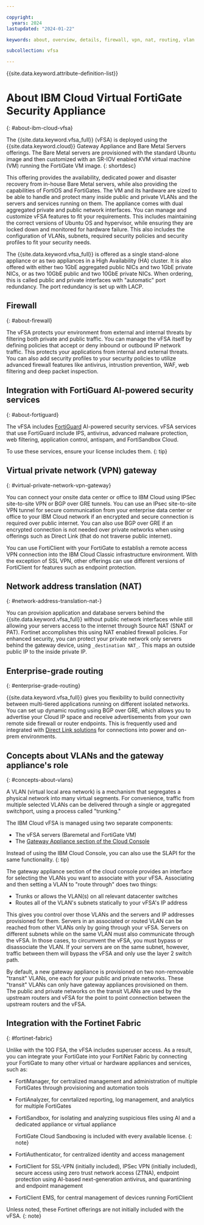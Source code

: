 ```yaml
---

copyright:
  years: 2024
lastupdated: "2024-01-22"

keywords: about, overview, details, firewall, vpn, nat, routing, vlan

subcollection: vfsa

---
```


{{site.data.keyword.attribute-definition-list}}

# About IBM Cloud Virtual FortiGate Security Appliance
{: #about-ibm-cloud-vfsa}

The {{site.data.keyword.vfsa_full}} (vFSA) is deployed using the {{site.data.keyword.cloud}} Gateway Appliance and Bare Metal Servers offerings. The Bare Metal servers are provisioned with the standard Ubuntu image and then customized with an SR-IOV enabled KVM virtual machine (VM) running the FortiGate VM image. 
{: shortdesc}

This offering provides the availability, dedicated power and disaster recovery from in-house Bare Metal servers, while also providing the capabilities of FortiOS and FortiGates. The VM and its hardware are sized to be able to handle and protect many inside public and private VLANs and the servers and services running on them. The appliance comes with dual aggregated private and public network interfaces. You can manage and customize vFSA features to fit your requirements. This includes maintaining the correct versions of Ubuntu OS and hypervisor, while ensuring they are locked down and monitored for hardware failure. This also includes the configuration of VLANs, subnets, required security policies and security profiles to fit your security needs.

The {{site.data.keyword.vfsa_full}} is offered as a single stand-alone appliance or as two appliances in a High Availability (HA) cluster. It is also offered with either two 1GbE aggregated public NICs and two 1GbE private NICs, or as two 10GbE public and two 10GbE private NICs. When ordering, this is called public and private interfaces with "automatic" port redundancy. The port redundancy is set up with LACP.

## Firewall
{: #about-firewall}

The vFSA protects your environment from external and internal threats by filtering both private and public traffic. You can manage the vFSA itself by defining policies that accept or deny inbound or outbound IP network traffic. This protects your applications from internal and external threats. You can also add security profiles to your security policies to utilize advanced firewall features like antivirus, intrustion prevention, WAF, web filtering and deep packet inspection. 

## Integration with FortiGuard AI-powered security services
{: #about-fortiguard}

The vFSA includes [FortiGuard](https://www.fortinet.com/solutions/enterprise-midsize-business/security-as-a-service/fortiguard-subscriptions) AI-powered security services. vFSA services that use FortiGuard include IPS, antivirus, advanced malware protection, web filtering, application control, antispam, and FortiSandbox Cloud.

To use these services, ensure your license includes them.
{: tip}

## Virtual private network (VPN) gateway
{: #virtual-private-network-vpn-gateway}

You can connect your onsite data center or office to IBM Cloud using IPSec site-to-site VPN or BGP over GRE tunnels. You can use an IPsec site-to-site VPN tunnel for secure communication from your enterprise data center or office to your IBM Cloud network if an encrypted and secure connection is required over public internet. You can also use BGP over GRE if an encrypted connection is not needed over private networks when using offerings such as Direct Link (that do not traverse public internet).

You can use FortiClient with your FortiGate to establish a remote access VPN connection into the IBM Cloud Classic infrastructure environment. With the exception of SSL VPN, other offerings can use different versions of FortiClient for features such as endpoint protection.

## Network address translation (NAT)
{: #network-address-translation-nat-}

You can provision application and database servers behind the {{site.data.keyword.vfsa_full}} without public network interfaces while still allowing your servers access to the internet through Source NAT (SNAT or PAT). Fortinet accomplishes this using NAT enabled firewall policies. For enhanced security, you can protect your private network only servers behind the gateway device, using `_destination NAT_`. This maps an outside public IP to the inside private IP.

## Enterprise-grade routing
{: #enterprise-grade-routing}

{{site.data.keyword.vfsa_full}} gives you flexibility to build connectivity between multi-tiered applications running on different isolated networks. You can set up dynamic routing using BGP over GRE, which allows you to advertise your Cloud IP space and receive advertisements from your own remote side firewall or router endpoints. This is frequently used and integrated with [Direct Link solutions](/docs/dl?topic=dl-get-started-with-ibm-cloud-dl) for connections into power and on-prem environments.

## Concepts about VLANs and the gateway appliance's role
{: #concepts-about-vlans}

A VLAN (virtual local area network) is a mechanism that segregates a physical network into many virtual segments. For convenience, traffic from multiple selected VLANs can be delivered through a single or aggregated switchport, using a process called "trunking."

The IBM Cloud vFSA is managed using two separate components: 

* The vFSA servers (Baremetal and FortiGate VM)
* The [Gateway Appliance section of the Cloud Console](https://cloud.ibm.com/netsec/gateway-appliances)

Instead of using the IBM Cloud Console, you can also use the SLAPI for the same functionality. 
{: tip}

The gateway appliance section of the cloud console provides an interface for selecting the VLANs you want to associate with your vFSA. Associating and then setting a VLAN to "route through" does two things: 

* Trunks or allows the VLAN(s) on all relevant datacenter switches
* Routes all of the VLAN's subnets statically to your vFSA's IP address

This gives you control over those VLANs and the servers and IP addresses provisioned for them. Servers in an associated or routed VLAN can be reached from other VLANs only by going through your vFSA. Servers on different subnets while on the same VLAN must also communicate through the vFSA. In those cases, to circumvent the vFSA, you must bypass or disassociate the VLAN. If your servers are on the same subnet, however, traffic between them will bypass the vFSA and only use the layer 2 switch path.

By default, a new gateway appliance is provisioned on two non-removable "transit" VLANs, one each for your public and private networks. These "transit" VLANs can only have gateway appliances provisioned on them. The public and private networks on the transit VLANs are used by the upstream routers and vFSA for the point to point connection between the upstream routers and the vFSA.

## Integration with the Fortinet Fabric
{: #fortinet-fabric}

Unlike with the 10G FSA, the vFSA includes superuser access. As a result, you can integrate your FortiGate into your FortiNet Fabric by connecting your FortiGate to many other virtual or hardware appliances and services, such as: 

* FortiManager, for certralized management and administration of multiple FortiGates through provisioning and automation tools
* FortiAnalyzer, for cenrtalized reporting, log management, and analytics for multiple FortiGates
* FortiSandbox, for isolating and analyzing suspicious files using AI and a dedicated appliance or virtual appliance

   FortiGate Cloud Sandboxing is included with every available license.
   {: note}

* FortiAuthenticator, for centralized identity and access management
* FortiClient for SSL-VPN (initially included), IPSec VPN (initially included), secure access using zero trust network access (ZTNA), endpoint protection using AI-based next-generation antivirus, and quarantining and endpoint management
* FortiClient EMS, for central management of devices running FortiClient

Unless noted, these Fortinet offerings are not initially included with the vFSA.
{: note}
